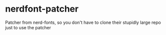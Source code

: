 # nerdfont-patcher

Patcher from nerd-fonts, so you don't have to clone their stupidly large repo just to use the patcher
